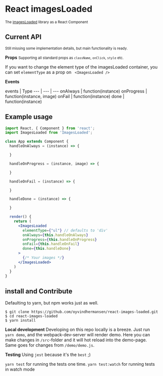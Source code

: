 # React imagesLoaded

<small>The [imagesLoaded](http://imagesloaded.desandro.com) library as a React Component</small>

## Current API
<small>Still missing some implementation details, but main functionality is ready.</small>

<strong>Props</strong>
<small>Supporting all standard props as `className`, `onClick`, `style` etc.</small>

If you want to change the element type of the imagesLoaded container,
you can set `elementType` as a prop on ` <ImagesLoaded />`

<strong>Events</strong>

events | Type
--- | --- | ---
onAlways | function(instance)
onProgress | function(instance, image)
onFail | function(instance)
done | function(instance)

## Example usage

```jsx
import React, { Component } from 'react';
import ImagesLoaded from 'ImagesLoaded';

class App extends Component {
  handleOnAlways = (instance) => {

  }

  handleOnProgress = (instance, image) => {

  }

  handleOnFail = (instance) => {

  }

  handleDone = (instance) => {

  }

  render() {
    return (
      <ImagesLoaded
        elementType={"ul"} // defaults to 'div'
        onAlways={this.handleOnAlways}
        onProgress={this.handleOnProgress}
        onFail={this.handleOnFail}
        done={this.handleDone}
      >
        {/* Your images */}
      </ImagesLoaded>
    )
  }
}
```

## install and Contribute
Defaulting to yarn, but npm works just as well.

```
$ git clone https://github.com/oyvindhermansen/react-images-loaded.git
$ cd react-images-loaded
$ yarn install
```

<strong>Local development</strong>
Developing on this repo locally is a breeze. Just run `yarn demo`, and the webpack-dev-server will render demo. Here you can make changes in `/src`-folder and it will hot reload into the demo-page. Same goes for changes from `/demo/demo.js`.

<strong>Testing</strong>
Using `jest` because it's the `best` ;)

`yarn test` for running the tests one time.
`yarn test:watch` for running tests in watch mode
